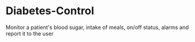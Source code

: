 # Diabetes-Control
Monitor a patient's blood sugar, intake of meals, on/off status, alarms and report it to the user
